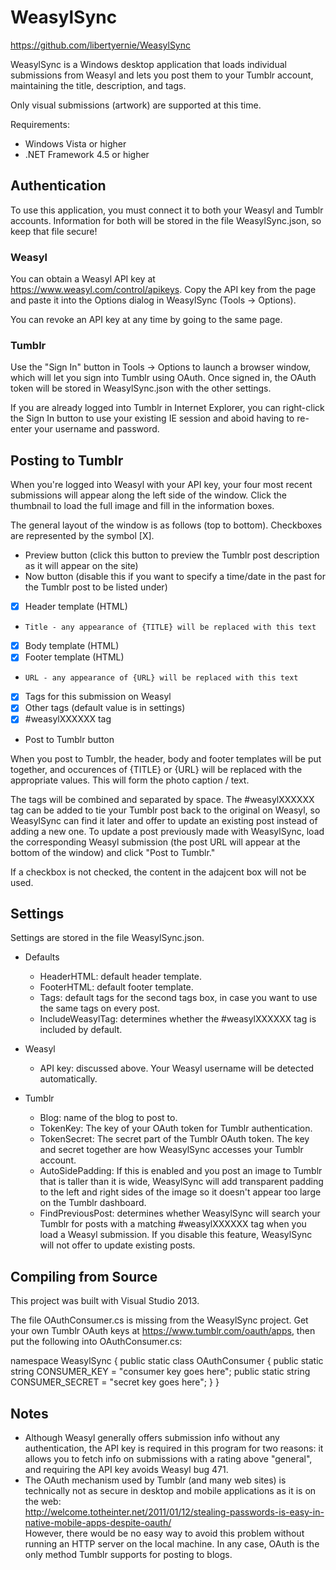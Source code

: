 WeasylSync
==========

https://github.com/libertyernie/WeasylSync

WeasylSync is a Windows desktop application that loads individual submissions
from Weasyl and lets you post them to your Tumblr account, maintaining the
title, description, and tags.

Only visual submissions (artwork) are supported at this time.

Requirements:

* Windows Vista or higher
* .NET Framework 4.5 or higher

Authentication
--------------

To use this application, you must connect it to both your Weasyl and Tumblr
accounts. Information for both will be stored in the file WeasylSync.json, so
keep that file secure!

### Weasyl

You can obtain a Weasyl API key at https://www.weasyl.com/control/apikeys.
Copy the API key from the page and paste it into the Options dialog in
WeasylSync (Tools -> Options).

You can revoke an API key at any time by going to the same page.

### Tumblr

Use the "Sign In" button in Tools -> Options to launch a browser window, which
will let you sign into Tumblr using OAuth. Once signed in, the OAuth token
will be stored in WeasylSync.json with the other settings.

If you are already logged into Tumblr in Internet Explorer, you can
right-click the Sign In button to use your existing IE session and aboid
having to re-enter your username and password.

Posting to Tumblr
-----------------

When you're logged into Weasyl with your API key, your four most recent
submissions will appear along the left side of the window. Click the thumbnail
to load the full image and fill in the information boxes.

The general layout of the window is as follows (top to bottom). Checkboxes are
represented by the symbol [X].

* Preview button (click this button to preview the Tumblr post description as
  it will appear on the site)
* Now button (disable this if you want to specify a time/date in the past for
  the Tumblr post to be listed under)
* [X] Header template (HTML)
*     Title - any appearance of {TITLE} will be replaced with this text
* [X] Body template (HTML)
* [X] Footer template (HTML)
*     URL - any appearance of {URL} will be replaced with this text
* [X] Tags for this submission on Weasyl
* [X] Other tags (default value is in settings)
* [X] #weasylXXXXXX tag
* Post to Tumblr button

When you post to Tumblr, the header, body and footer templates will be put
together, and occurences of {TITLE} or {URL} will be replaced with the
appropriate values. This will form the photo caption / text.

The tags will be combined and separated by space. The #weasylXXXXXX tag can be
added to tie your Tumblr post back to the original on Weasyl, so WeasylSync
can find it later and offer to update an existing post instead of adding a new
one. To update a post previously made with WeasylSync, load the corresponding
Weasyl submission (the post URL will appear at the bottom of the window) and
click "Post to Tumblr."

If a checkbox is not checked, the content in the adajcent box will not be used.

Settings
--------

Settings are stored in the file WeasylSync.json.

* Defaults
  * HeaderHTML: default header template.
  * FooterHTML: default footer template.
  * Tags: default tags for the second tags box, in case you want to use the
    same tags on every post.
  * IncludeWeasylTag: determines whether the #weasylXXXXXX tag is included by
    default.

* Weasyl
  * API key: discussed above. Your Weasyl username will be detected automatically.

* Tumblr
  * Blog: name of the blog to post to.
  * TokenKey: The key of your OAuth token for Tumblr authentication.
  * TokenSecret: The secret part of the Tumblr OAuth token. The key and secret
    together are how WeasylSync accesses your Tumblr account.
  * AutoSidePadding: If this is enabled and you post an image to Tumblr that
    is taller than it is wide, WeasylSync will add transparent padding to the
    left and right sides of the image so it doesn't appear too large on the
    Tumblr dashboard.
  * FindPreviousPost: determines whether WeasylSync will search your Tumblr
    for posts with a matching #weasylXXXXXX tag when you load a Weasyl
    submission. If you disable this feature, WeasylSync will not offer to update
    existing posts.

Compiling from Source
---------------------

This project was built with Visual Studio 2013.

The file OAuthConsumer.cs is missing from the WeasylSync project. Get your own
Tumblr OAuth keys at https://www.tumblr.com/oauth/apps, then put the following
into OAuthConsumer.cs:

namespace WeasylSync {
	public static class OAuthConsumer {
		public static string CONSUMER_KEY = "consumer key goes here";
		public static string CONSUMER_SECRET = "secret key goes here";
	}
}

Notes
-----

* Although Weasyl generally offers submission info without any authentication,
  the API key is required in this program for two reasons: it allows you to
  fetch info on submissions with a rating above "general", and requiring the
  API key avoids Weasyl bug 471.
* The OAuth mechanism used by Tumblr (and many web sites) is technically not
  as secure in desktop and mobile applications as it is on the web:  
  http://welcome.totheinter.net/2011/01/12/stealing-passwords-is-easy-in-native-mobile-apps-despite-oauth/  
  However, there would be no easy way to avoid this problem without running an
  HTTP server on the local machine. In any case, OAuth is the only method
  Tumblr supports for posting to blogs.
